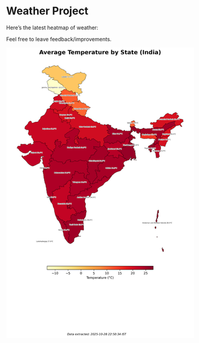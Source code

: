 # Weather Project

Here’s the latest heatmap of weather:

Feel free to leave feedback/improvements.

![India Heatmap](docs/assets/india_heatmap.png?v=00FB64)
